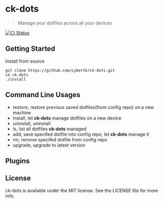 # ck-dots

> Manage your dotfiles across all your devices

[![CI Status](http://img.shields.io/travis/cybertk/ck-dots.svg?style=flat)](https://travis-ci.org/cybertk/ck-dots)

## Getting Started

Install from source

```
git clone https://github.com/cybertk/ck-dots.git
cd ck-dots
./install
```

## Command Line Usages

- restore, restore previous saved dotfiles(from config repo) on a new machine
- install, let **ck-dots** manage dotfiles on a new device
- uninstall, uninstall
- ls, list all dotfiles **ck-dots** managed
- add, save specifed dotfile into config repo, let **ck-dots** manage it
- rm, remove specifed dotfile from config repo
- upgrade, upgrade to latest version


## Plugins

## License

ck-dots is available under the MIT license. See the LICENSE file for more info.
